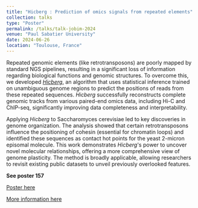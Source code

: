 ```yaml
---
title: "Hicberg : Prediction of omics signals from repeated elements"
collection: talks
type: "Poster"
permalink: /talks/talk-jobim-2024
venue: "Paul Sabatier University"
date: 2024-06-26
location: "Toulouse, France"
---
```


Repeated genomic elements (like retrotransposons) are poorly mapped by standard NGS pipelines, resulting in a significant loss of information regarding biological functions and genomic structures. To overcome this, we developed [*Hicberg*](https://github.com/sebgra/hicberg), an algorithm that uses statistical inference trained on unambiguous genome regions to predict the positions of reads from these repeated sequences. *Hicberg* successfully reconstructs complete genomic tracks from various paired-end omics data, including Hi-C and ChIP-seq, significantly improving data completeness and interpretability.

Applying *Hicberg* to Saccharomyces cerevisiae led to key discoveries in genome organization. The analysis showed that certain retrotransposons influence the positioning of cohesin (essential for chromatin loops) and identified these sequences as contact hot points for the yeast 2-micron episomal molecule. This work demonstrates *Hicberg*'s power to uncover novel molecular relationships, offering a more comprehensive view of genome plasticity. The method is broadly applicable, allowing researchers to revisit existing public datasets to unveil previously overlooked features.

**See poster 157**

[Poster here](../files/JOBIM_2024_poster-pdf_157.pdf)


[More information here](https://easychair.org/smart-program/JOBIM2024/)


